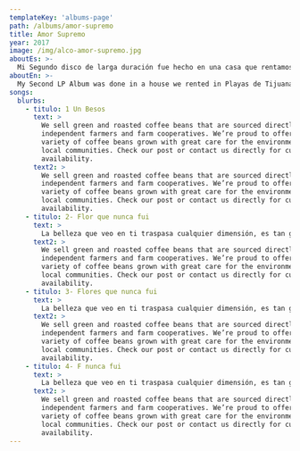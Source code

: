 ```yaml
---
templateKey: 'albums-page'
path: /albums/amor-supremo
title: Amor Supremo
year: 2017
image: /img/alco-amor-supremo.jpg
aboutEs: >-
  Mi Segundo disco de larga duración fue hecho en una casa que rentamos en Playas de Tijuana, México en un tiempo aproximado de 8 meses y las voces fueron grabadas en el cuarto de mi madre en la ciudad de Tecate Baja California. Fue producido por Alejandro Jiménez y Damián Jiménez y co producido por mi. Estuvo muy influenciado por el sonido denso de sintetizadores y por el soundtrack y mensaje de la película Interstellar intentando dar al escucha una experiencia mucho mas llena al poder escuchar y expandir su experiencia auditiva y visual mientras se escuchara el disco. Fue mezclado por Claudius Mittendorfer en Nueva York así como también masterizado por Steve Falone en Sterling Sound NYC.
aboutEn: >-
  My Second LP Album was done in a house we rented in Playas de Tijuana, Mexico in a 8 months time. It was produced by Alejandro Jimenez and Demian Jimenez and co produced by me. It was primarily influenced by heavy synthesizers, by Interstellar movie soundtrack and also giving the listener a more Fuller experience by being able to listen and expand their imagination. It was mixed by Claudius Mittendorfer in New York City and mastered by Steve Falone in Sterling Sound NYC.
songs:
  blurbs:
    - titulo: 1 Un Besos
      text: >
        We sell green and roasted coffee beans that are sourced directly from
        independent farmers and farm cooperatives. We’re proud to offer a
        variety of coffee beans grown with great care for the environment and
        local communities. Check our post or contact us directly for current
        availability.
      text2: >
        We sell green and roasted coffee beans that are sourced directly from
        independent farmers and farm cooperatives. We’re proud to offer a
        variety of coffee beans grown with great care for the environment and
        local communities. Check our post or contact us directly for current
        availability.
    - titulo: 2- Flor que nunca fui
      text: >
        La belleza que veo en ti traspasa cualquier dimensión, es tan grande su proyección que me ciega con su resplandor. Nunca nadie ha podido dejarme sin palabras como tú. Todo aquello que gano con hazañas  
      text2: >
        We sell green and roasted coffee beans that are sourced directly from
        independent farmers and farm cooperatives. We’re proud to offer a
        variety of coffee beans grown with great care for the environment and
        local communities. Check our post or contact us directly for current
        availability.
    - titulo: 3- Flores que nunca fui
      text: >
        La belleza que veo en ti traspasa cualquier dimensión, es tan grande su proyección que me ciega con su resplandor. Nunca nadie ha podido dejarme sin palabras como tú. Todo aquello que gano con hazañas  
      text2: >
        We sell green and roasted coffee beans that are sourced directly from
        independent farmers and farm cooperatives. We’re proud to offer a
        variety of coffee beans grown with great care for the environment and
        local communities. Check our post or contact us directly for current
        availability.
    - titulo: 4- F nunca fui
      text: >
        La belleza que veo en ti traspasa cualquier dimensión, es tan grande su proyección que me ciega con su resplandor. Nunca nadie ha podido dejarme sin palabras como tú. Todo aquello que gano con hazañas   
      text2: >
        We sell green and roasted coffee beans that are sourced directly from
        independent farmers and farm cooperatives. We’re proud to offer a
        variety of coffee beans grown with great care for the environment and
        local communities. Check our post or contact us directly for current
        availability.
---
```

